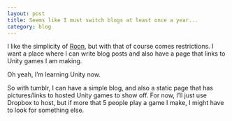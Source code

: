 ```yaml
---
layout: post
title: Seems like I must switch blogs at least once a year...
category: blog
---
```

<p>I like the simplicity of <a href="http://jonathan.roon.io">Roon</a>, but with that of course comes restrictions. I want a place where I can write blog posts and also have a page that links to Unity games I am making.</p>
<p>Oh yeah, I’m learning Unity now.</p>
<p>So with tumblr, I can have a simple blog, and also a static page that has pictures/links to hosted Unity games to show off. For now, I’ll just use Dropbox to host, but if more that 5 people play a game I make, I might have to look for something else.</p>
